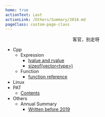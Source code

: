 ```yaml
---
home: true
actionText: Last
actionLink: /Others/Summary/2018.md
pageClass: custom-page-class
---
```


<center>客官，别走呀</center>

* Cpp
  + Expression
    - [lvalue and rvalue](/Cpp/lvalueRvalue.md)
    - [sizeof(vector&lt;type&gt;)](/Cpp/sizeofVector.md)
  + Function
    - [function reference](/Cpp/functionParameter.md)
* Linux
* PAT
  + [Contents](/PAT/)
* Others
  + Annual Summary
    - [Written before 2019](/Others/Summary/2018.md)